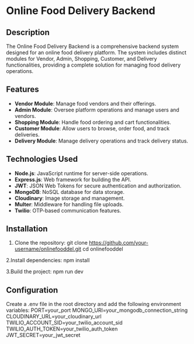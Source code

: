 # Online Food Delivery Backend

## Description

The Online Food Delivery Backend is a comprehensive backend system designed for an online food delivery platform. The system includes distinct modules for Vendor, Admin, Shopping, Customer, and Delivery functionalities, providing a complete solution for managing food delivery operations.

## Features

- **Vendor Module**: Manage food vendors and their offerings.
- **Admin Module**: Oversee platform operations and manage users and vendors.
- **Shopping Module**: Handle food ordering and cart functionalities.
- **Customer Module**: Allow users to browse, order food, and track deliveries.
- **Delivery Module**: Manage delivery operations and track delivery status.

## Technologies Used

- **Node.js**: JavaScript runtime for server-side operations.
- **Express.js**: Web framework for building the API.
- **JWT**: JSON Web Tokens for secure authentication and authorization.
- **MongoDB**: NoSQL database for data storage.
- **Cloudinary**: Image storage and management.
- **Multer**: Middleware for handling file uploads.
- **Twilio**: OTP-based communication features.

## Installation

1. Clone the repository:
   git clone https://github.com/your-username/onlinefooddel.git
   cd onlinefooddel

2.Install dependencies:
  npm install

3.Build the project:
 npm run dev
 
## Configuration
 Create a .env file in the root directory and add the following environment variables:
  PORT=your_port
  MONGO_URI=your_mongodb_connection_string
  CLOUDINARY_URL=your_cloudinary_url
  TWILIO_ACCOUNT_SID=your_twilio_account_sid
  TWILIO_AUTH_TOKEN=your_twilio_auth_token
  JWT_SECRET=your_jwt_secret

